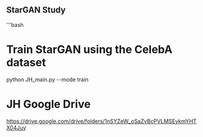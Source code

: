 ## StarGAN Study
'''bash
# Train StarGAN using the CelebA dataset
python JH_main.py --mode train
# JH Google Drive
https://drive.google.com/drive/folders/1nSYZeW_oSaZvBcPVLMSEykmYHTX04Juy
